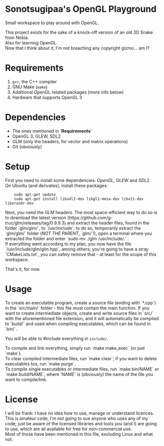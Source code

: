 # Sonotsugipaa's OpenGL Playground

<p>
Small workspace to play around with OpenGL.
</p> <p>
This project exists for the sake of a knock-off version of an old 3D Snake
from Nokia.
<br>
Also for learning OpenGL.
<br>
Now that I think about it, I'm not breaching any copyright gizmo... am I?
</p>


# Requirements

1. `g++`, the C++ compiler
2. GNU Make (`make`)
3. Additional OpenGL related packages (more info below)
4. Hardware that supports OpenGL 3


# Dependencies

- The ones mentioned in '<b>Requirements</b>'
- OpenGL 3, GLEW, SDL2
- GLM (only the headers, for vector and matrix operations)
- Git (obviously)


# Setup

<p>
First you need to install some dependencies: <i>OpenGL</i>, <i>GLEW</i> and
<i>SDL2</i>.
<br>
On Ubuntu (and derivates), install these packages:

		sudo apt-get update
		sudo apt-get install libsdl2-dev libgl1-mesa-dev libx11-dev libxrandr-dev

</p> <p>
Next, you need the GLM headers. The most space-efficient way to do so is to
download the latest version (https://github.com/g-truc/glm/releases/tag/0.9.9.3)
and extract the header files, found in the folder `glm/glm/`, to `/usr/include`:
to do so, temporarily extract the `glm/glm/` folder (<i>NOT THE PARENT</i>, `glm/`!),
open a terminal where you extracted the folder and enter
`sudo mv ./glm /usr/include/.` .
<br>
If everything went according to my plan, you now have the file
`/usr/include/glm/glm.hpp`, among others; you're going to have a stray
`CMakeLists.txt`, you can safely remove that - at least for the scope of
this workspace.
</p> <p>
That's it, for now.
</p>


# Usage

<p>
To create an executable program, create a source file (ending with `*.cpp`) in
the `src/main/` folder - this file must contain the main function.
If you want to create intermediate objects, create and write source files in
`src/` with the aforementioned file extension, and it will automatically be
compiled to `build/` and used when compiling executables, which can be found
in `bin/`.<br>

You will be able to #include everything in `include/`.
</p>

<p>
To compile and link everything, simply run `make make_exec` (or just `make`).
<br>
To clear compiled intermediate files, run `make clear`; if you want to delete
executables too, run `make purge`.
<br>
To compile single executables or intermediate files, run `make bin/NAME` or
`make build/NAME`, where 'NAME' is (obviously) the name of the file you want
to compile/link.
</p>


# License

I will be frank: I have no idea how to use, manage or understand licences.
This is amateur code, I'm not going to sue anyone who uses any of my code;
just be aware of the licensed libraries and tools you (and I) are going to use,
which are all available for free for non-commercial use.
<br>
Most of those have been mentioned in this file, excluding Linux and what not.
